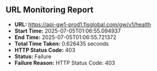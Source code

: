 ## URL Monitoring Report

- **URL:** https://api-gw1-prod1.fisglobal.com/gw/v1/health
- **Start Time:** 2025-07-05T01:06:55.094937
- **End Time:** 2025-07-05T01:06:55.721372
- **Total Time Taken:** 0.626435 seconds
- **HTTP Status Code:** 403
- **Status:** Failure
- **Failure Reason:** HTTP Status Code: 403
